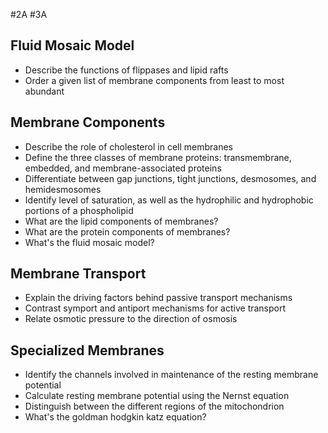 #2A #3A 

## Fluid Mosaic Model
- Describe the functions of flippases and lipid rafts
- Order a given list of membrane components from least to most abundant

## Membrane Components
- Describe the role of cholesterol in cell membranes
- Define the three classes of membrane proteins: transmembrane, embedded, and membrane-associated proteins
- Differentiate between gap junctions, tight junctions, desmosomes, and hemidesmosomes
- Identify level of saturation, as well as the hydrophilic and hydrophobic portions of a phospholipid
- What are the lipid components of membranes?
- What are the protein components of membranes?
- What's the fluid mosaic model?

## Membrane Transport
- Explain the driving factors behind passive transport mechanisms
- Contrast symport and antiport mechanisms for active transport
- Relate osmotic pressure to the direction of osmosis

## Specialized Membranes
- Identify the channels involved in maintenance of the resting membrane potential
- Calculate resting membrane potential using the Nernst equation
- Distinguish between the different regions of the mitochondrion
- What's the goldman hodgkin katz equation?

